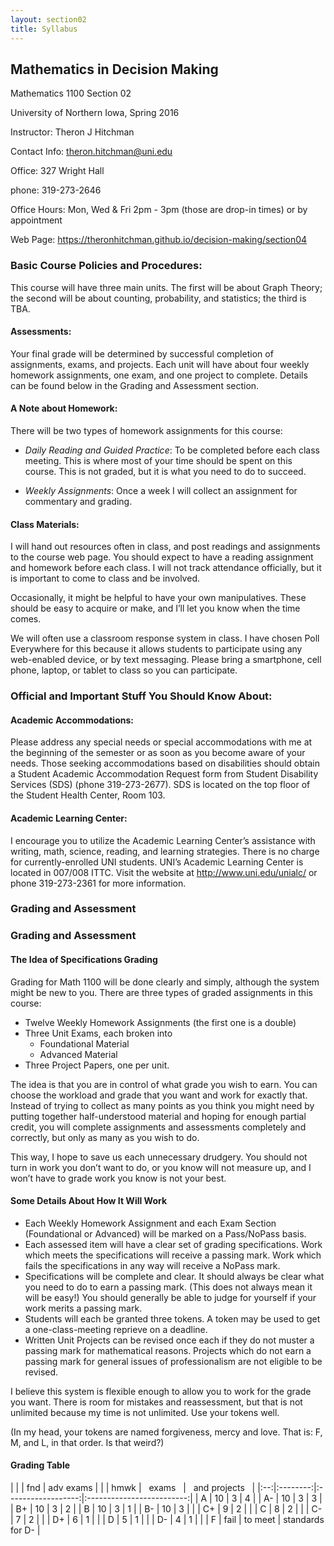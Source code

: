 ```yaml
---
layout: section02
title: Syllabus
---
```


## Mathematics in Decision Making

Mathematics 1100 Section 02

University of Northern Iowa, Spring 2016

Instructor: 	Theron J Hitchman

Contact Info: theron.hitchman@uni.edu

Office:       327 Wright Hall

phone:        319-273-2646						

Office Hours:	Mon, Wed & Fri 2pm - 3pm (those are drop-in times) or by appointment

Web Page:     https://theronhitchman.github.io/decision-making/section04

### Basic Course Policies and Procedures:
This course will have three main units. The first will be about Graph Theory;
the second will be about counting, probability, and statistics; the third is TBA.

#### Assessments:
Your final grade will be determined by successful completion of assignments,
exams, and projects. Each unit will have about four weekly homework assignments,
one exam, and one project to complete. Details can be found below in the Grading
and Assessment section.

#### A Note about Homework:
There will be two types of homework assignments for this course:

* _Daily Reading and Guided Practice_: To be completed before each class meeting.
This is where most of your time should be spent on this course. This is not
graded, but it is what you need to do to succeed.

* _Weekly Assignments_: Once a week I will collect an assignment for commentary
and grading.

#### Class Materials:
I will hand out resources often in class, and post readings and assignments to
the course web page. You should expect to have a reading assignment and homework
before each class. I will not track attendance officially, but it is important
to come to class and be involved.

Occasionally, it might be helpful to have your own manipulatives. These should be
easy to acquire or make, and I’ll let you know when the time comes.

We will often use a classroom response system in class. I have chosen
Poll Everywhere for this because it allows students to participate using any
web-enabled device, or by text messaging. Please bring a smartphone, cell phone,
laptop, or tablet to class so you can participate.

### Official and Important Stuff You Should Know About:

#### Academic Accommodations:
Please address any special needs or special accommodations with me at the beginning of the semester or as soon as you become aware of your needs. Those seeking accommodations based on disabilities should obtain a Student Academic Accommodation Request form from Student Disability Services (SDS) (phone 319-273-2677). SDS is located on the top floor of the Student Health Center, Room 103.

#### Academic Learning Center:
I encourage you to utilize the Academic Learning Center’s assistance with writing, math, science, reading, and learning strategies. There is no charge for currently-enrolled UNI students. UNI’s Academic Learning Center is located in 007/008 ITTC. Visit the website at http://www.uni.edu/unialc/ or phone 319-273-2361 for more information.


### Grading and Assessment


### Grading and Assessment

#### The Idea of Specifications Grading
Grading for Math 1100 will be done clearly and simply, although the system might be new to you.
There are three types of graded assignments in this course:

  * Twelve Weekly Homework Assignments (the first one is a double)
  * Three Unit Exams, each broken into
    - Foundational Material
    - Advanced Material
  * Three Project Papers, one per unit.

The idea is that you are in control of what grade you wish to earn. You can choose the workload and grade that you want and work for exactly that. Instead of trying to collect as many points as you think you might need by putting together half-understood material and hoping for enough partial credit, you will complete assignments and assessments completely and correctly, but only as many as you wish to do.

This way, I hope to save us each unnecessary drudgery. You should not turn in work you don’t want to do, or you know will not measure up, and I won’t have to grade work you know is not your best.

#### Some Details About How It Will Work

* Each Weekly Homework Assignment and each Exam Section (Foundational or Advanced) will be marked on a Pass/NoPass basis.
* Each assessed item will have a clear set of grading specifications. Work which meets the specifications will receive a passing mark. Work which fails the specifications in any way will receive a NoPass mark.
* Specifications will be complete and clear. It should always be clear what you need to do to earn a passing mark. (This does not always mean it will be easy!) You should generally be able to judge for yourself if your work merits a passing mark.
* Students will each be granted three tokens. A token may be used to get a one-class-meeting reprieve on a deadline.
* Written Unit Projects can be revised once each if they do not muster a passing mark
for mathematical reasons. Projects which do not earn a passing mark for general issues
of professionalism are not eligible to be revised.

I believe this system is flexible enough to allow you to work for the grade you want. There is room for mistakes and reassessment, but that is not unlimited because my time is not unlimited. Use your tokens well.

(In my head, your tokens are named forgiveness, mercy and love. That is: F, M, and L, in that order. Is that weird?)

#### Grading Table

|    |          |         fnd        |          adv exams        |
|    |  hmwk  | &nbsp; exams &nbsp; | &nbsp; and projects &nbsp; |
|:--:|:--------:|:------------------:|:-------------------------:|
|  A |    10    |          3         |             4             |
| A- |    10    |          3         |             3             |
| B+ |    10    |          3         |             2             |
|  B |    10    |          3         |             1             |
| B- |    10    |          3         |                           |
| C+ |     9    |          2         |                           |
|  C |     8    |          2         |                           |
| C- |     7    |          2         |                           |
| D+ |     6    |          1         |                           |
|  D |     5    |          1         |                           |
| D- |     4    |          1         |                           |
|  F |   fail   |       to meet      |      standards for D-     |
